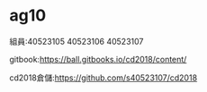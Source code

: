 #  ag10

組員:40523105 40523106 40523107

gitbook:https://ball.gitbooks.io/cd2018/content/

cd2018倉儲:https://github.com/s40523107/cd2018
